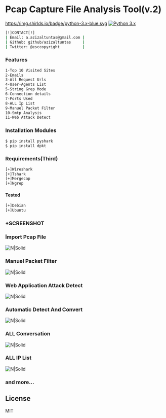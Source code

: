 
# Pcap Capture File Analysis Tool(v.2)

https://img.shirlds.io/badge/python-3.x-blue.svg
[![Python 3.x](https://img.shirlds.io/badge/python-3.x-blue.svg)](https://www.python.org/downloads/)

```sh
[!]CONTACT[!]
| Email: a.azizaltuntas@gmail.com |
| Github: github/azizaltuntas     |
| Twitter: @esccopyright          |
```

### Features
```sh
1-Top 10 Visited Sites
2-Emails
3-All Request Urls
4-User-Agents List
5-String Grep Mode
6-Connection details
7-Ports Used
8-ALL Ip List
9-Manuel Packet Filter
10-Smtp Analysis
11-Web Attack Detect
```

### Installation Modules
```sh
$ pip install pyshark
$ pip install dpkt
```

### Requirements(Third)
```sh
[+]Wireshark
[+]Tshark
[+]Mergecap
[+]Ngrep
```
#### Tested

```sh
[+]Debian
[+]Ubuntu
```
### +SCREENSHOT

### İmport Pcap File

![N|Solid](https://raw.githubusercontent.com/azizaltuntas/Network-Analysis-Tools/master/img/git.png)

### Manuel Packet Filter

![N|Solid](https://raw.githubusercontent.com/azizaltuntas/Network-Analysis-Tools/master/img/git1.png)

### Web Application Attack Detect

![N|Solid](https://raw.githubusercontent.com/azizaltuntas/Network-Analysis-Tools/master/img/git3.png)

### Automatic Detect And Convert

![N|Solid](https://raw.githubusercontent.com/azizaltuntas/Network-Analysis-Tools/master/img/git4.png)

### ALL Conversation

![N|Solid](https://raw.githubusercontent.com/azizaltuntas/Network-Analysis-Tools/master/img/git5.png)

### ALL IP List

![N|Solid](https://raw.githubusercontent.com/azizaltuntas/Network-Analysis-Tools/master/img/git6.png)


### and more...


License
----

MIT
